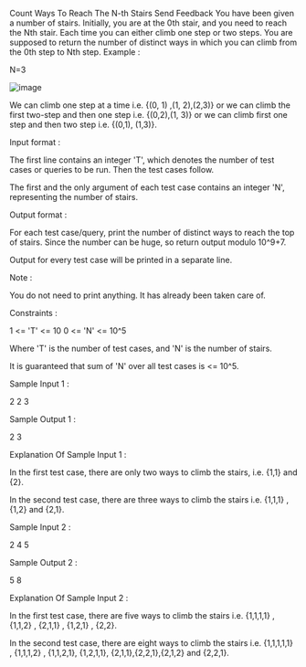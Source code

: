  Count Ways To Reach The N-th Stairs
Send Feedback
You have been given a number of stairs. Initially, you are at the 0th stair, and you need to reach the Nth stair. Each time you can either climb one step or two steps. You are supposed to return the number of distinct ways in which you can climb from the 0th step to Nth step.
Example :

N=3

![image](https://github.com/agrawalmalav/DSA/assets/51107910/bcedea45-4e41-46c9-aca4-8dfb4f73fc06)


We can climb one step at a time i.e. {(0, 1) ,(1, 2),(2,3)} or we can climb the first two-step and then one step i.e. {(0,2),(1, 3)} or we can climb first one step and then two step i.e. {(0,1), (1,3)}.

Input format :

The first line contains an integer 'T', which denotes the number of test cases or queries to be run. Then the test cases follow.

The first and the only argument of each test case contains an integer 'N', representing the number of stairs.

Output format :

For each test case/query, print the number of distinct ways to reach the top of stairs. Since the number can be huge, so return output modulo 10^9+7.

Output for every test case will be printed in a separate line.

Note :

You do not need to print anything. It has already been taken care of.

Constraints :

1 <= 'T' <= 10
0 <= 'N' <= 10^5

Where 'T' is the number of test cases, and 'N' is the number of stairs.

It is guaranteed that sum of 'N' over all test cases is <= 10^5.

Sample Input 1 :

2
2
3

Sample Output 1 :

2
3

Explanation Of Sample Input 1 :

In the first test case, there are only two ways to climb the stairs, i.e. {1,1} and {2}.

In the second test case, there are three ways to climb the stairs i.e. {1,1,1} , {1,2} and {2,1}.

Sample Input 2 :

2
4
5

Sample Output 2 :

5
8

Explanation Of Sample Input 2 :

In the first test case, there are five ways to climb the stairs i.e. {1,1,1,1} , {1,1,2} , {2,1,1} , {1,2,1} , {2,2}.

In the second test case, there are eight ways to climb the stairs i.e. {1,1,1,1,1} , {1,1,1,2} , {1,1,2,1}, {1,2,1,1}, {2,1,1},{2,2,1},{2,1,2} and {2,2,1}.

